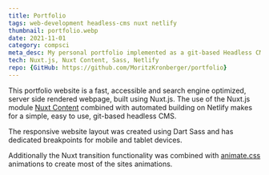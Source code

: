 ```yaml
---
title: Portfolio
tags: web-development headless-cms nuxt netlify
thumbnail: portfolio.webp
date: 2021-11-01
category: compsci
meta_desc: My personal portfolio implemented as a git-based Headless CMS using Nuxt Content and Netlify
tech: Nuxt.js, Nuxt Content, Sass, Netlify
repo: {GitHub: https://github.com/MoritzKronberger/portfolio}
---
```


This portfolio website is a fast, accessible and search engine optimized, server side rendered webpage, built using Nuxt.js.
The use of the Nuxt.js module [Nuxt Content](https://content.nuxtjs.org/) combined with automated building on Netlify makes for a simple, easy to use, git-based headless CMS.

The responsive website layout was created using Dart Sass and has dedicated breakpoints for mobile and tablet devices.

Additionally the Nuxt transition functionality was combined with [animate.css](https://animate.style/) animations to create most of the sites animations.
